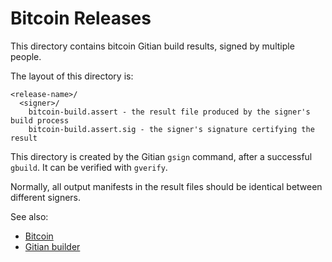# Bitcoin Releases

This directory contains bitcoin Gitian build results, signed by multiple people.

The layout of this directory is:

    <release-name>/
      <signer>/
        bitcoin-build.assert - the result file produced by the signer's build process
        bitcoin-build.assert.sig - the signer's signature certifying the result

This directory is created by the Gitian `gsign` command, after a successful `gbuild`.  It can be verified with `gverify`.

Normally, all output manifests in the result files should be identical between different signers.

See also:

* [Bitcoin](https://www.bitcoin.org/)
* [Gitian builder](https://github.com/devrandom/gitian-builder)

